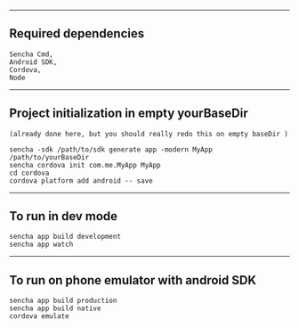 
----------------------------------------
<h2>Required dependencies</h2>

    Sencha Cmd, 
    Android SDK, 
    Cordova,
    Node

----------------------------------------
<h2>Project initialization in empty yourBaseDir</h2>
    
    (already done here, but you should really redo this on empty baseDir )

    sencha -sdk /path/to/sdk generate app -modern MyApp /path/to/yourBaseDir
    sencha cordova init com.me.MyApp MyApp
    cd cordova
    cordova platform add android -- save

----------------------------------------
<h2>To run in dev mode</h2>

    sencha app build development
    sencha app watch

--------------------------------------
<h2>To run on phone emulator with android SDK</h2>
    
    sencha app build production
    sencha app build native
    cordova emulate
